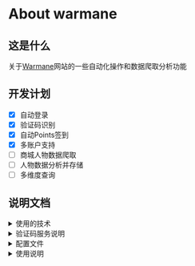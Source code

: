 # About warmane

## 这是什么
关于[Warmane](https://www.warmane.com/)网站的一些自动化操作和数据爬取分析功能

## 开发计划
+ [x] 自动登录
+ [x] 验证码识别
+ [x] 自动Points签到
+ [x] 多账户支持
+ [ ] 商城人物数据爬取
+ [ ] 人物数据分析并存储
+ [ ] 多维度查询

## 说明文档
<details><summary>使用的技术</summary><p>

  * go language
  * [colly](https://github.com/gocolly/colly/): 轻量和优雅的爬虫框架
  * [2captcha-go](https://github.com/2captcha/2captcha-go): 验证码识别服务SDK
</p></details>


<details><summary>验证码服务说明</summary><p>

自动登录的验证码识别是由[2captcha](https://cn.2captcha.com/)提供的，是一个收费服务，简单来说就是打码平台，支持验证码类型比国内的同类型平台多很多，单次验证价格比国内的也便宜少许。

验证识别recaptchav2类型(warmane网站使用)的验证码费用是一次`0.00299`美元, 折合人民币`0.022`。

此网站分为员工、客户、开发者三个角色，客户和开发者都是使用验证码服务，将待验证的图片或者数字发到网站队列中，员工角色会收到待验证的图片，进行人工验证，角色可以任意切换，我们也可以切换到员工角色去验证识别各种图形码、数字等，赚的还是美元，不过需要1000次成功验证才能提现。涉及到背后人肉验证，所以整个过程是比较耗时的，完成一个账号自动登录并签到，平均需要1 - 2分钟。

通过支付宝充值了5美元，目前还剩4.95美元, debug程序花费了0.05。

注册网站成功后，切换到开发者角色，会自动产生一个API密钥，复制使用即可，前提是账号里有余额。

当然也可以不注册，使用此程序的API密钥，为了防止滥用，API密钥没有公开到github上，如需要可联系我。

![screenshot0](screenshot/img1.png "screenshot0")
![screenshot1](screenshot/img1.png "screenshot1")
![screenshot2](screenshot/img2.png "screenshot2")
![screenshot3](screenshot/img3.png "screenshot3")
</p></details>


<details><summary>配置文件</summary><p>

配置文件`conf.yml`会和可执行程序打包在一起,默认的配置文件无法运行,需要修改以下两项配置,其他配置不用修改

`captchaApiKey`: 验证码识别服务的API密钥  

`accounts`: 登录warmane网站的账号和密码,可配置多个  

默认配置：
```yaml
captchaApiKey: 2captcha_api_key

accounts:
  - username: your-username
    password: your-password
  - username: your-username
    password: your-password
```
修改成：
```yaml
captchaApiKey: c8a6xxxxxxxxxxxxxxxxxa80de

accounts:
  - username: your-username
    password: your-password
```
captchaApiKey配置项，注册[2captcha](https://cn.2captcha.com/)成功后，切换到开发者，复制API密钥到配置文件中
![screenshot4](screenshot/img4.png "screenshot4")
![screenshot5](screenshot/img5.png "screenshot5")

以上配置只配置了一个账号密码，按yml配置文件规范，注意不要漏掉配置项冒号后面的空格  
如username:` username`
</p></details>


<details><summary>使用说明</summary><p>

* 不支持开通二次验证的账号，Google Auth验证器或邮箱验证
* 下载[https://github.com/zJiaJun/warmane/releases/](https://github.com/zJiaJun/warmane/releases/)最新的release
包，根据自己的操作系统选择，这里以windows_x86_64.zip为例子说明
* 下载并解压，这里的目录是`D:\Download\warmane_0.1.1_Windows_x86_64`
  ![screenshot6](screenshot/img6.png "screenshot6")
* 修改解压出来的conf.yml配置文件
* 打开windows的控制台程序，进入到下载解压的目录 `cd D:\Download\warmane_0.1.1_Windows_x86_64\`
* 运行程序`.\warmane_0.1.1.exe --logtostderr=true`，等待程序运行结束
  ![screenshot7](screenshot/img7.png "screenshot7")
</p></details>
